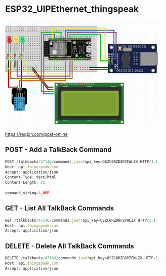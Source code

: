 # ESP32_UIPEthernet_thingspeak

<img src="./ESP32_UIPEthernet_thingspeak.png" alt="" width="500" height="344" title="">


https://reqbin.com/post-online

## POST - Add a TalkBack Command
```js
POST /talkbacks/47146/commands.json?api_key=OSZC0RZD8PZFWLZX HTTP/1.1
Host: api.thingspeak.com
Accept: application/json
Content-Type: text/html
Content-Length: 21

command_string=3_OFF
```

## GET - List All TalkBack Commands
```js
GET /talkbacks/47146/commands.json?api_key=OSZC0RZD8PZFWLZX HTTP/1.1
Host: api.thingspeak.com
Accept: application/json
```

## DELETE - Delete All TalkBack Commands
```js
DELETE /talkbacks/47146/commands.json?api_key=OSZC0RZD8PZFWLZX HTTP/1.1
Host: api.thingspeak.com
Accept: application/json
```
